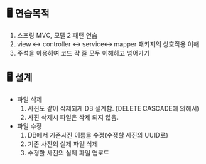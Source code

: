 
## 🖥️ 연습목적
1. 스프링 MVC, 모델 2 패턴 연습
2. view <-> controller <-> service<-> mapper 패키지의 상호작용 이해
3. 주석을 이용하여 코드 각 줄 모두 이해하고 넘어가기
## 🖥️ 설계
- 파일 삭제
  1. 사진도 같이 삭제되게 DB 설계함. (DELETE CASCADE에 의해서)
  2. 사진 삭제시 파일은 삭제 되지 않음. 
- 파일 수정
  1. DB에서 기존사진 이름을 수정(수정할 사진의 UUID로)
  2. 기존 사진의 실제 파일 삭제
  3. 수정할 사진의 실제 파일 업로드
